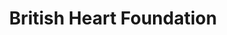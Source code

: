 ---
title: "British Heart Foundation"
url: /perth/british-heart-foundation-high-street/
shop: charity
---